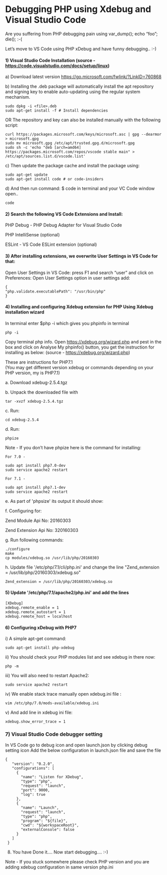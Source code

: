# Debugging PHP using Xdebug and Visual Studio Code

Are you suffering from PHP debugging pain using var_dump(); echo “foo”; die();  :-(

Let’s move to VS Code using PHP xDebug and have funny debugging.. :-)

#### 1) Visual Studio Code Installation  (source - https://code.visualstudio.com/docs/setup/linux) 	

a) Download latest version https://go.microsoft.com/fwlink/?LinkID=760868

b) Installing the .deb package will automatically install the apt repository and signing key to enable auto-updating using the regular system mechanism.

	sudo dpkg -i <file>.deb
	sudo apt-get install -f # Install dependencies
	
   OR 
   The repository and key can also be installed manually with the following script:
	
	curl https://packages.microsoft.com/keys/microsoft.asc | gpg --dearmor > microsoft.gpg
	sudo mv microsoft.gpg /etc/apt/trusted.gpg.d/microsoft.gpg
	sudo sh -c 'echo "deb [arch=amd64] https://packages.microsoft.com/repos/vscode stable main" > /etc/apt/sources.list.d/vscode.list'
	
c) Then update the package cache and install the package using:

	sudo apt-get update 
	sudo apt-get install code # or code-insiders
	
d) And then run command: $ code  in terminal and your VC Code window open..
	
	code
	
#### 2) Search the following VS Code Extensions and Install: 

PHP Debug  - PHP Debug Adapter for Visual Studio Code

PHP IntelliSense (optional)

ESLint - VS Code ESLint extension (optional)

#### 3) After installing extensions, we overwrite User Settings in VS Code for that:

  Open User Settings in VS Code: press F1 and 
  search “user” and click on Preferences: Open User Settings option in user settings add: 
	
	{
	"php.validate.executablePath": "/usr/bin/php"
	}

#### 4) Installing and configuring Xdebug extension for PHP Using Xdebug installation wizard  

In terminal enter $php -i which gives you phpinfo in terminal
	
	php -i
	
Copy terminal php info.
Open https://xdebug.org/wizard.php and pest in the box and click on Analyse My phpinfo()  button, you get the instruction for installing as below: (source - https://xdebug.org/wizard.php) 

These are instructions for PHP7.1  
 (You may get different version xdebug or commands depending on your PHP version, my is PHP7.1)

a. Download xdebug-2.5.4.tgz

b. Unpack the downloaded file with 
	
	tar -xvzf xdebug-2.5.4.tgz

c. Run: 
	
	cd xdebug-2.5.4

d. Run: 
	
	phpize 

   Note - If you don’t have phpize here is the command for installing: 
   
    For 7.0 - 

	sudo apt install php7.0-dev
	sudo service apache2 restart

    For 7.1 - 

	sudo apt install php7.1-dev
	sudo service apache2 restart

e. As part of 'phpsize' its output it should show:

f. Configuring for:

Zend Module Api No:      20160303

Zend Extension Api No:   320160303


g. Run following commands:

	./configure
	make
	cp modules/xdebug.so /usr/lib/php/20160303
	
h. Update file '/etc/php/7.1/cli/php.ini' and change the line "Zend_extension = /usr/lib/php/20160303/xdebug.so"
	
	Zend_extension = /usr/lib/php/20160303/xdebug.so
	
#### 5) Update '/etc/php/7.1/apache2/php.ini' and add the lines
	
	[XDebug]
	xdebug.remote_enable = 1
	xdebug.remote_autostart = 1
	xdebug.remote_host = localhost


#### 6) Configuring xDebug with PHP7 
	
i) A simple apt-get command:  
			
	sudo apt-get install php-xdebug 
	
ii) You should check your PHP modules list and see xdebug in there now:   

	php -m 

iii) You will also need to restart Apache2: 

	sudo service apache2 restart

iv) We enable stack trace manually open xdebug.ini file : 

	vim /etc/php/7.0/mods-available/xdebug.ini

 v) And add line in xdebug ini file: 

	xdebug.show_error_trace = 1

### 7) Visual Studio Code debugger setting 

In VS Code go to debug icon and open launch.json by clicking debug setting icon
Add the below configuration in launch.json file and save the file

	{
	   "version": "0.2.0",   
	   "configurations": [
	     {
	       "name": "Listen for XDebug",
	       "type": "php",
	       "request": "launch",
	       "port": 9000,
	       "log": true
	     },
	     {
	       "name": "Launch",
	       "request": "launch",
	       "type": "php",
	       "program": "${file}",
	       "cwd": "${workspaceRoot}",
	       "externalConsole": false
	     }
	   ]
	 }
 
8) You have Done it…. Now start debugging.... :-) 

Note - If you stuck somewhere please check PHP version and you are adding xdebug configuration in same version php.ini
